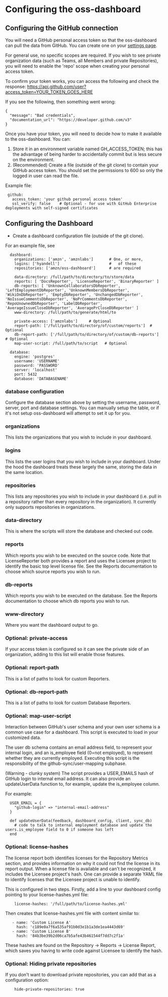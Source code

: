 # Configuring the oss-dashboard

## Configuring the GitHub connection

You will need a GitHub personal access token so that the oss-dashboard can pull the data from GitHub. You can create one on your [settings page](https://github.com/settings/tokens).

For general use, no specific scopes are required. If you wish to see private organization data (such as Teams, all Members and private Repositories), you will need to enable the 'repo' scope when creating your personal access token.

To confirm your token works, you can access the following and check the response:
https://api.github.com/user?access_token=YOUR_TOKEN_GOES_HERE

If you see the following, then something went wrong:

```
{
  "message": "Bad credentials",
  "documentation_url": "https://developer.github.com/v3"
}
```

Once you have your token, you will need to decide how to make it available to the oss-dashboard. You can:

1. Store it in an environment variable named GH_ACCESS_TOKEN; this has the advantage of being harder to accidentally commit but is less secure on the environment.
2. (Recommended) Create a file (outside of the git clone) to contain your GitHub access token. You should set the permissions to 600 so only the logged in user can read the file.

Example file:

```
 github:
   access_token: 'your github personal access token'
   ssl_verify: false    # Optional - for use with GitHub Enterprise deployments with self-signed certificates
```

## Configuring the Dashboard

* Create a dashboard configuration file (outside of the git clone).

For an example file, see

```
  dashboard:
    organizations: ['amzn', 'amznlabs']       # One, or more,
    logins: ['hyandell']                      #   of these
    repositories: ['amzn/oss-dashboard']      # are required

    data-directory: /full/path/to/directory/to/store/data
    reports: [ 'DocsReporter', 'LicenseReporter', 'BinaryReporter' ]
    db-reports: [ 'UnknownCollaboratorsDbReporter', 'LeftEmploymentDbReporter', 'UnknownMembersDbReporter', 'WikiOnDbReporter', 'EmptyDbReporter', 'UnchangedDbReporter', 'NoIssueCommentsDbReporter', 'NoPrCommentsDbReporter', 'RepoUnownedDbReporter', 'LabelDbReporter', 'AverageIssueCloseDbReporter', 'AveragePrCloseDbReporter' ]
    www-directory: /full/path/to/generate/html/to

    private-access: ['amznlabs']     # Optional
    report-path: ['/full/path/to/directory/of/custom/reports']  # Optional
    db-report-path: ['/full/path/to/directory/of/custom/db-reports']  # Optional
    map-user-script: /full/path/to/script   # Optional

  database:
    engine: 'postgres'
    username: 'USERNAME'
    password: 'PASSWORD'
    server: 'localhost'
    port: 5432
    database: 'DATABASENAME'

```

### database configuration

Configure the database section above by setting the username, password, server, port and database settings. You can manually setup the table, or if it's not setup oss-dashboard will attempt to set it up for you.

### organizations

This lists the organizations that you wish to include in your dashboard.

### logins

This lists the user logins that you wish to include in your dashboard. Under the hood the dashboard treats these largely the same, storing the data in the same location.

### repositories

This lists any repositories you wish to include in your dashboard (i.e. pull in a repository rather than every repository in the organization). It currently only supports repositories in organizations.

### data-directory

This is where the scripts will store the database and checked out code.

### reports

Which reports you wish to be executed on the source code. Note that LicenseReporter both provides a report and uses the Licensee project to identify the basic top level license file. See the Reports documentation to choose which source reports you wish to run.

### db-reports

Which reports you wish to be executed on the database. See the Reports documentation to choose which db reports you wish to run.

### www-directory

Where you want the dashboard output to go.

### Optional: private-access

If your access token is configured so it can see the private side of an organization, adding to this list will enable those features.

### Optional: report-path

This is a list of paths to look for custom Reporters.

### Optional: db-report-path

This is a list of paths to look for custom Database Reporters.

### Optional: map-user-script

Interaction between GitHub's user schema and your own user schema is a common use case for a dashboard. This script is executed to load in your customized data.

The user db schema contains an email address field, to represent your internal login, and an is_employee field (0=not employed), to represent whether they are currently employed. Executing this script is the responsibility of the github-sync/user-mapping subphase.

(Warning - clunky system)
The script provides a USER_EMAILS hash of GitHub login to internal email address. It can also provide an updateUserData function to, for example, update the is_employee column.

For example:

```
  USER_EMAIL = {
    "github-login" => "internal-email-address"
  }

  def updateUserData(feedback, dashboard_config, client, sync_db)
    # code to talk to internal employment database and update the users.is_employee field to 0 if someone has left
  end
```

### Optional: license-hashes

The license report both identifies licenses for the Repository Metrics section, and provides information on why it could not find the license in its report output. When a license file is available and can't be recognized, it includes the Licensee project's hash. One can provide a separate YAML file to identify licenses that the Licensee project is unable to identify.

This is configured in two steps. Firstly, add a line to your dashboard config pointing to your license-hashes.yml file:

```
    license-hashes: '/full/path/to/license-hashes.yml'
```

Then creates that license-hashes.yml file with content similar to:

```
   - name: 'Custom License A'
     hash: 'c189e0a7f6a535af91b0d3e1b1a3de1ea4443d69'
   - name: 'Custom License B'
     hash: '84b3be39b2d06ca7b5afe43b461544f7dd7c2f1a'
```

These hashes are found on the Repository -> Reports -> License Report, which saves you having to write code against Licensee to identify the hash.

### Optional: Hiding private repositories

If you don't want to download private repositories, you can add that as a configuration option:

```
    hide-private-repositories: true
```
